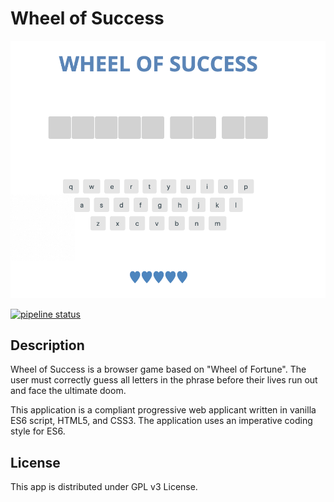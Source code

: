 # Wheel of Success

![App Banner](banner.png)

[![pipeline status](https://gitlab.com/As-12/Wheel-of-Success/badges/master/pipeline.svg)](https://gitlab.com/As-12/Wheel-of-Success-/commits/master)

## Description

Wheel of Success is a browser game based on "Wheel of Fortune". The user must correctly guess all letters in the phrase before their lives run out and face the ultimate doom.

This application is a compliant progressive web applicant written in vanilla ES6 script, HTML5, and CSS3. The application uses an imperative coding style for ES6.

## License

This app is distributed under GPL v3 License.
